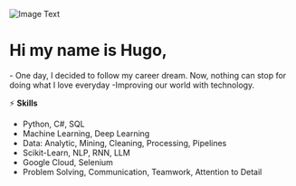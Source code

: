 ![Image Text](https://drive.google.com/uc?export=view&id=1WVwWzWi8dBaYvVBfvnSJje5ysMIxpE6D)

# Hi my name is Hugo,
\- One day, I decided to follow my career dream. Now, nothing can stop for doing what I love everyday -Improving our world with technology.

<!--
**dancinoman/dancinoman** is a ✨ _special_ ✨ repository because its `README.md` (this file) appears on your GitHub profile.

Here are some ideas to get you started:

- 🔭 I’m currently working on ...
- 🌱 I’m currently learning ...
- 👯 I’m looking to collaborate on ...
- 🤔 I’m looking for help with ...
- 💬 Ask me about ...
- 📫 How to reach me: ...
- 😄 Pronouns: ...
- ⚡ Fun fact: ...
-->
⚡ **Skills**
- Python, C#, SQL
- Machine Learning, Deep Learning
- Data: Analytic, Mining, Cleaning, Processing, Pipelines
- Scikit-Learn, NLP, RNN, LLM
- Google Cloud, Selenium
- Problem Solving, Communication, Teamwork, Attention to Detail
